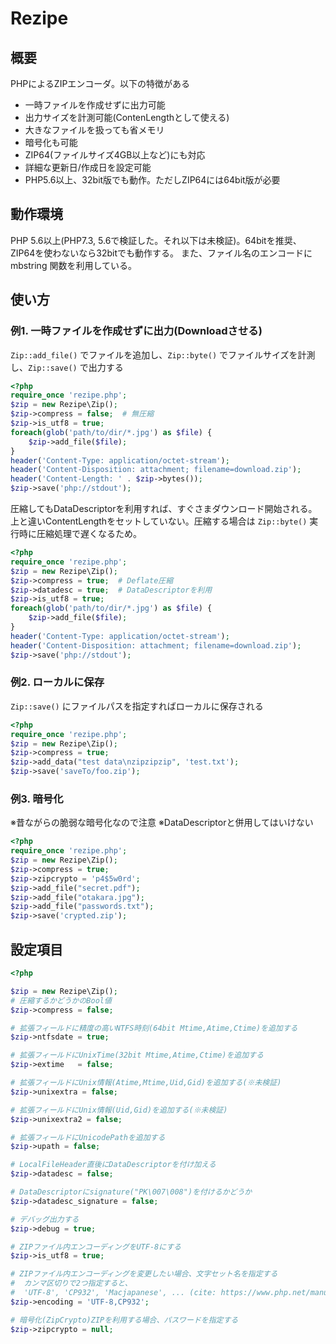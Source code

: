 # Rezipe

## 概要

PHPによるZIPエンコーダ。以下の特徴がある

* 一時ファイルを作成せずに出力可能
* 出力サイズを計測可能(ContenLengthとして使える)
* 大きなファイルを扱っても省メモリ
* 暗号化も可能
* ZIP64(ファイルサイズ4GB以上など)にも対応
* 詳細な更新日/作成日を設定可能
* PHP5.6以上、32bit版でも動作。ただしZIP64には64bit版が必要

## 動作環境

PHP 5.6以上(PHP7.3, 5.6で検証した。それ以下は未検証)。64bitを推奨、ZIP64を使わないなら32bitでも動作する。
また、ファイル名のエンコードに mbstring 関数を利用している。

## 使い方

### 例1. 一時ファイルを作成せずに出力(Downloadさせる)

`Zip::add_file()` でファイルを追加し、`Zip::byte()` でファイルサイズを計測し、`Zip::save()` で出力する

```php
<?php
require_once 'rezipe.php';
$zip = new Rezipe\Zip();
$zip->compress = false;  # 無圧縮
$zip->is_utf8 = true;
foreach(glob('path/to/dir/*.jpg') as $file) {
	$zip->add_file($file);
}
header('Content-Type: application/octet-stream');
header('Content-Disposition: attachment; filename=download.zip');
header('Content-Length: ' . $zip->bytes());
$zip->save('php://stdout');
```

圧縮してもDataDescriptorを利用すれば、すぐさまダウンロード開始される。
上と違いContentLengthをセットしていない。圧縮する場合は `Zip::byte()` 実行時に圧縮処理で遅くなるため。

```php
<?php
require_once 'rezipe.php';
$zip = new Rezipe\Zip();
$zip->compress = true;  # Deflate圧縮
$zip->datadesc = true;  # DataDescriptorを利用
$zip->is_utf8 = true;
foreach(glob('path/to/dir/*.jpg') as $file) {
	$zip->add_file($file);
}
header('Content-Type: application/octet-stream');
header('Content-Disposition: attachment; filename=download.zip');
$zip->save('php://stdout');
```

### 例2. ローカルに保存

`Zip::save()` にファイルパスを指定すればローカルに保存される

```php
<?php
require_once 'rezipe.php';
$zip = new Rezipe\Zip();
$zip->compress = true;
$zip->add_data("test data\nzipzipzip", 'test.txt');
$zip->save('saveTo/foo.zip');
```

### 例3. 暗号化

※昔ながらの脆弱な暗号化なので注意
※DataDescriptorと併用してはいけない

```php
<?php
require_once 'rezipe.php';
$zip = new Rezipe\Zip();
$zip->compress = true;
$zip->zipcrypto = 'p4$5w0rd';
$zip->add_file("secret.pdf");
$zip->add_file("otakara.jpg");
$zip->add_file("passwords.txt");
$zip->save('crypted.zip');
```

## 設定項目

```php
<?php

$zip = new Rezipe\Zip();
# 圧縮するかどうかのBool値
$zip->compress = false;

# 拡張フィールドに精度の高いNTFS時刻(64bit Mtime,Atime,Ctime)を追加する
$zip->ntfsdate = true;

# 拡張フィールドにUnixTime(32bit Mtime,Atime,Ctime)を追加する
$zip->extime   = false;

# 拡張フィールドにUnix情報(Atime,Mtime,Uid,Gid)を追加する(※未検証)
$zip->unixextra = false;

# 拡張フィールドにUnix情報(Uid,Gid)を追加する(※未検証)
$zip->unixextra2 = false;

# 拡張フィールドにUnicodePathを追加する
$zip->upath = false;

# LocalFileHeader直後にDataDescriptorを付け加える
$zip->datadesc = false;

# DataDescriptorにsignature("PK\007\008")を付けるかどうか
$zip->datadesc_signature = false;

# デバッグ出力する
$zip->debug = true;

# ZIPファイル内エンコーディングをUTF-8にする
$zip->is_utf8 = true;

# ZIPファイル内エンコーディングを変更したい場合、文字セット名を指定する
#  カンマ区切りで2つ指定すると、
#  'UTF-8', 'CP932', 'Macjapanese', ... (cite: https://www.php.net/manual/ja/mbstring.supported-encodings.php)
$zip->encoding = 'UTF-8,CP932';

# 暗号化(ZipCrypto)ZIPを利用する場合、パスワードを指定する
$zip->zipcrypto = null;

```


